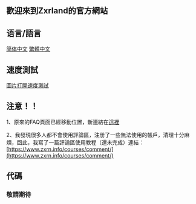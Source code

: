## 歡迎來到Zxrland的官方網站
## 语言/語言
[简体中文](https://www.zxrn.info/) [繁體中文](https://www.zxrn.info/zh-hant)
## 速度測試
[圖片打開速度測試](https://www.zxrn.info/test/image-test/)
## 注意！！
1、原來的FAQ頁面已經移動位置，新連結在[這裡](https://www.zxrn.info/faq/)

2、我發現很多人都不會使用評論區，注册了一些無法使用的帳戶，清理十分麻煩，囙此，我寫了一篇評論區使用教程（還未完成）連結：[https://www.zxrn.info/courses/comment/](https://www.zxrn.info/courses/comment/)
## 代碼
### 敬請期待
